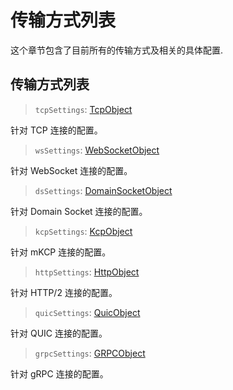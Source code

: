 # 传输方式列表

这个章节包含了目前所有的传输方式及相关的具体配置.

## 传输方式列表

> `tcpSettings`: [TcpObject](./tcp)

针对 TCP 连接的配置。

> `wsSettings`: [WebSocketObject](./websocket)

针对 WebSocket 连接的配置。

> `dsSettings`: [DomainSocketObject](./domainsocket)

针对 Domain Socket 连接的配置。

> `kcpSettings`: [KcpObject](./mkcp)

针对 mKCP 连接的配置。

> `httpSettings`: [HttpObject](./h2)

针对 HTTP/2 连接的配置。

> `quicSettings`: [QuicObject](./quic)

针对 QUIC 连接的配置。

> `grpcSettings`: [GRPCObject](./grpc)

针对 gRPC 连接的配置。
